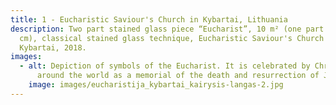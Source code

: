 ```yaml
---
title: 1 - Eucharistic Saviour's Church in Kybartai, Lithuania
description: Two part stained glass piece “Eucharist”, 10 m² (one part –50x500
  cm), classical stained glass technique, Eucharistic Saviour's Church in
  Kybartai, 2018.
images:
  - alt: Depiction of symbols of the Eucharist. It is celebrated by Christians
      around the world as a memorial of the death and resurrection of Jesus.
    image: images/eucharistija_kybartai_kairysis-langas-2.jpg
---
```

